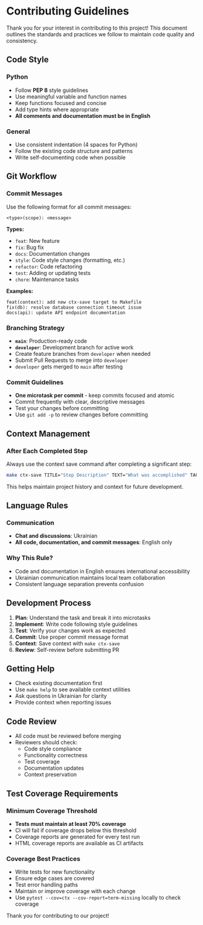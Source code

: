 # Contributing Guidelines

Thank you for your interest in contributing to this project! This document outlines the standards and practices we follow to maintain code quality and consistency.

## Code Style

### Python
- Follow **PEP 8** style guidelines
- Use meaningful variable and function names
- Keep functions focused and concise
- Add type hints where appropriate
- **All comments and documentation must be in English**

### General
- Use consistent indentation (4 spaces for Python)
- Follow the existing code structure and patterns
- Write self-documenting code when possible

## Git Workflow

### Commit Messages
Use the following format for all commit messages:
```
<type>(scope): <message>
```

**Types:**
- `feat`: New feature
- `fix`: Bug fix
- `docs`: Documentation changes
- `style`: Code style changes (formatting, etc.)
- `refactor`: Code refactoring
- `test`: Adding or updating tests
- `chore`: Maintenance tasks

**Examples:**
```
feat(context): add new ctx-save target to Makefile
fix(db): resolve database connection timeout issue
docs(api): update API endpoint documentation
```

### Branching Strategy
- **`main`**: Production-ready code
- **`developer`**: Development branch for active work
- Create feature branches from `developer` when needed
- Submit Pull Requests to merge into `developer`
- `developer` gets merged to `main` after testing

### Commit Guidelines
- **One microtask per commit** - keep commits focused and atomic
- Commit frequently with clear, descriptive messages
- Test your changes before committing
- Use `git add -p` to review changes before committing

## Context Management

### After Each Completed Step
Always use the context save command after completing a significant step:
```bash
make ctx-save TITLE="Step Description" TEXT="What was accomplished" TAGS="relevant,tags"
```

This helps maintain project history and context for future development.

## Language Rules

### Communication
- **Chat and discussions**: Ukrainian
- **All code, documentation, and commit messages**: English only

### Why This Rule?
- Code and documentation in English ensures international accessibility
- Ukrainian communication maintains local team collaboration
- Consistent language separation prevents confusion

## Development Process

1. **Plan**: Understand the task and break it into microtasks
2. **Implement**: Write code following style guidelines
3. **Test**: Verify your changes work as expected
4. **Commit**: Use proper commit message format
5. **Context**: Save context with `make ctx-save`
6. **Review**: Self-review before submitting PR

## Getting Help

- Check existing documentation first
- Use `make help` to see available context utilities
- Ask questions in Ukrainian for clarity
- Provide context when reporting issues

## Code Review

- All code must be reviewed before merging
- Reviewers should check:
  - Code style compliance
  - Functionality correctness
  - Test coverage
  - Documentation updates
  - Context preservation

## Test Coverage Requirements

### Minimum Coverage Threshold
- **Tests must maintain at least 70% coverage**
- CI will fail if coverage drops below this threshold
- Coverage reports are generated for every test run
- HTML coverage reports are available as CI artifacts

### Coverage Best Practices
- Write tests for new functionality
- Ensure edge cases are covered
- Test error handling paths
- Maintain or improve coverage with each change
- Use `pytest --cov=ctx --cov-report=term-missing` locally to check coverage

Thank you for contributing to our project!
